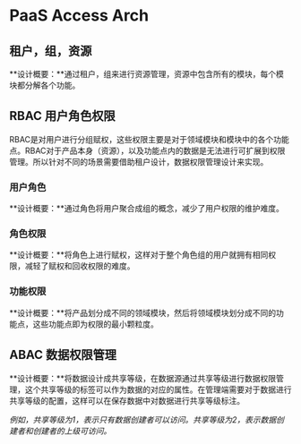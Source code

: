 # PaaS Access Arch

## 租户，组，资源

**设计概要：**通过租户，组来进行资源管理，资源中包含所有的模块，每个模块都分解各个功能。

## RBAC 用户角色权限

RBAC是对用户进行分组赋权，这些权限主要是对于领域模块和模块中的各个功能点。RBAC对于产品本身（资源），以及功能点内的数据是无法进行可扩展到权限管理。所以针对不同的场景需要借助租户设计，数据权限管理设计来实现。

### 用户角色

**设计概要：**通过角色将用户聚合成组的概念，减少了用户权限的维护难度。

### 角色权限

**设计概要：**将角色上进行赋权，这样对于整个角色组的用户就拥有相同权限，减轻了赋权和回收权限的难度。

### 功能权限

**设计概要：**将产品划分成不同的领域模块，然后将领域模块划分成不同的功能点，这些功能点即为权限的最小颗粒度。

## ABAC 数据权限管理

**设计概要：**将数据设计成共享等级，在数据源通过共享等级进行数据权限管理，这个共享等级的标签可以作为数据的对应的属性。在管理端需要对于数据进行共享等级的配置，这样可以在保存数据中对数据进行共享等级标注。

*例如，共享等级为1，表示只有数据创建者可以访问。共享等级为2，表示数据创建者和创建者的上级可访问。*
